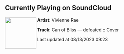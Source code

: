 ## Currently Playing on SoundCloud

[<img align="left" width="100" src="https://i1.sndcdn.com/artworks-Ycg708wKip1sFSbG-maxdZQ-t500x500.jpg">](https://soundcloud.com/vivienne_rae/defeated-rmx140_v7)

**Artist**: Vivienne Rae 

**Track**: Can of Bliss — defeated :: Cover

Last updated at 08/13/2023 09:23
